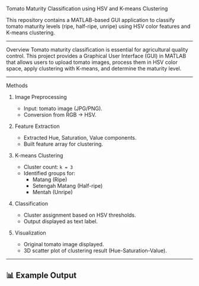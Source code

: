 Tomato Maturity Classification using HSV and K-means Clustering

This repository contains a MATLAB-based GUI application to classify tomato maturity levels (ripe, half-ripe, unripe) using HSV color features and K-means clustering.

---

Overview
Tomato maturity classification is essential for agricultural quality control. This project provides a Graphical User Interface (GUI) in MATLAB that allows users to upload tomato images, process them in HSV color space, apply clustering with K-means, and determine the maturity level.

---

Methods
1. Image Preprocessing
   - Input: tomato image (JPG/PNG).  
   - Conversion from RGB → HSV.  

2. Feature Extraction
   - Extracted Hue, Saturation, Value components.  
   - Built feature array for clustering.  

3. K-means Clustering
   - Cluster count: `k = 3`  
   - Identified groups for:  
     - Matang (Ripe)  
     - Setengah Matang (Half-ripe) 
     - Mentah (Unripe)  

4. Classification
   - Cluster assignment based on HSV thresholds.  
   - Output displayed as text label.  

5. Visualization
   - Original tomato image displayed.  
   - 3D scatter plot of clustering result (Hue-Saturation-Value).  

---

## 📊 Example Output
